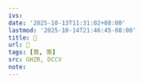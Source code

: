 ```yaml
---
ivs:
date: '2025-10-13T11:31:02+08:00'
lastmod: '2025-10-14T21:46:45-08:00'
title: 󰨁
url: 󰨁
tags: [籌, 籌]
src: GHZR, DCCV
note:
---
```

